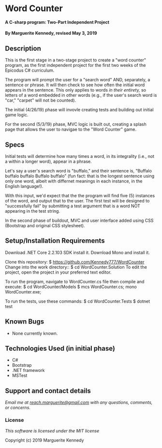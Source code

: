 # Word Counter

#### A C-sharp program: Two-Part Independent Project

#### By **Marguerite Kennedy, revised May 3, 2019**

## Description

This is the first stage in a two-stage project to create a "word counter" program, as the first independent project for the first two weeks of the Epicodus C# curriculum. 

The program will prompt the user for a "search word" AND, separately, a sentence or phrase. It will then check to see how often the initial word appears in the sentence. This only applies to words *in their entirety,* so letters of a word embedded in other words (e.g., if the user's search word is "car," "carpet" will not be counted).

The initial (4/26/19) phase will invovle creating tests and building out initial game logic. 

For the second (5/3/19) phase, MVC logic is built out, creating a splash page that allows the user to navigae to the "Word Counter" game.

## Specs 

Initial tests will determine how many times a word, in its integrality (i.e., not a within a longer word), appear in a phrase. 

Let's say a user's search word is "buffalo," and their sentence is, "Buffalo buffalo buffalo Buffalo buffalo" (fun fact: that is the longest sentence using only one word, albeit with differnet meanings in each instance, in the English language!).

With this input, we'd expect that the the program will find five (5) instances of the word, and output that to the user. The first test will be designed to "successfully fail" by submitting a test argument that is a word NOT appearing in the test string. 

In the second phase of buildout, MVC and user interface added using CSS (Bootstrap and original CSS stylesheet).

## Setup/Installation Requirements

Download .NET Core 2.2.103 SDK install it. Download Mono and install it.

Clone this repository: $ https://github.com/Kennedy777/WordCounter
Change into the work directory:: $ cd WordCounter.Solution
To edit the project, open the project in your preferred text editor.

To run the program, navigate to WordCounter.cs file then compile and execute: $ cd WordCounter/Models $ mcs WordCounter.cs; mono WordCounter.exe;

To run the tests, use these commands: $ cd WordCounter.Tests $ dotnet test


## Known Bugs
* None currently known. 

## Technologies Used (in initial phase)
  * C# 
  * Bootstrap
  * .NET framework
  * MSTest

## Support and contact details

_Email me at reach.marguerite@gmail.com with any questions, comments, or concerns._

### License

*This software is licensed under the MIT license*

Copyright (c) 2019 Marguerite Kennedy
